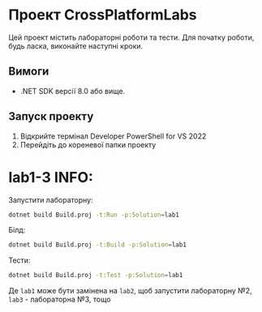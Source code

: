 # Проект CrossPlatformLabs

Цей проект містить лабораторні роботи та тести. Для початку роботи, будь ласка, виконайте наступні кроки.

## Вимоги

- .NET SDK версії 8.0 або вище.

## Запуск проекту

1. Відкрийте термінал Developer PowerShell for VS 2022
2. Перейдіть до кореневої папки проекту

# lab1-3 INFO:
Запустити лабораторну:
```bash
dotnet build Build.proj -t:Run -p:Solution=lab1
```
Білд:
```bash
dotnet build Build.proj -t:Build -p:Solution=lab1
```
Тести:
```bash
dotnet build Build.proj -t:Test -p:Solution=lab1
```

Де `lab1` може бути замінена на `lab2`, щоб запустити лабораторну №2, `lab3` - лабораторна №3, тощо
